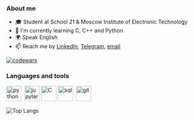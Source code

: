 ### About me
- 🎓 Student at School 21 & Moscow Institute of Electronic Technology
- 🌱 I'm currently learning C, C++ and Python
- 🌍 Speak English
- 📫 Reach me by [LinkedIn](https://www.linkedin.com/in/kvther1ne/), [Telegram](https://t.me/kvther1ne), [email](mailto:ekaterinatabunshchikova@gmail.com)

[![codewars](https://www.codewars.com/users/kvther1ne/badges/small)](https://www.codewars.com/users/kvther1ne)

### Languages and tools
<img src="https://cdn.jsdelivr.net/gh/devicons/devicon/icons/python/python-original.svg" title="python" width="40" height="40"/>&nbsp;
<img src="https://cdn.jsdelivr.net/gh/devicons/devicon/icons/jupyter/jupyter-original-wordmark.svg" title="jupyter" width="40" height="40"/>
<img src="https://cdn.jsdelivr.net/gh/devicons/devicon/icons/c/c-original.svg" title="C" width="40" height="40"/>
<img src="https://cdn.jsdelivr.net/gh/devicons/devicon/icons/postgresql/postgresql-original.svg" title="sql" width="40" height="40"/>&nbsp;
<img src="https://cdn.jsdelivr.net/gh/devicons/devicon/icons/git/git-plain.svg" title="git" width="40" height="40"/>&nbsp;

![Top Langs](https://github-readme-stats.vercel.app/api/top-langs/?username=kvther1ne&layout=compact)
